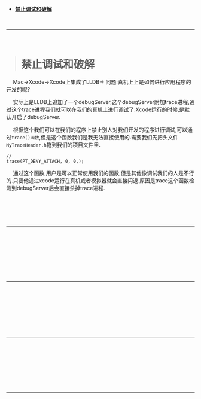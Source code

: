 
><h2 id=''></h2>
- [**禁止调试和破解**](#禁止调试和破解)



<br/>

***
<br/>


><h1 id='禁止调试和破解'>禁止调试和破解</h1>


&emsp; Mac->Xcode->Xcode上集成了LLDB-> 问题:真机上上是如何进行应用程序的开发的呢?

&emsp; 实际上是LLDB上追加了一个debugServer,这个debugServer附加trace进程,通过这个trace进程我们就可以在我们的真机上进行调试了.Xcode运行的时候,是默认开启了debugServer.

&emsp; 根据这个我们可以在我们的程序上禁止别人对我们开发的程序进行调试,可以通过`trace()函数`,但是这个函数我们是我无法直接使用的.需要我们先把头文件`MyTraceHeader.h`拖到我们的项目文件里.

```
//
trace(PT_DENY_ATTACH, 0, 0,);
```

&emsp; 通过这个函数,用户是可以正常使用我们的函数,但是其他像调试我们的人是不行的.只要他通过xcode运行在真机或者模拟器就会直接闪退.原因是trace这个函数检测到debugServer后会直接杀掉trace进程.


<br/>

><h2 id=''></h2>




<br/>

***
<br/>


><h1 id=''></h1>


<br/>

><h2 id=''></h2>





<br/>

***
<br/>


><h1 id=''></h1>


<br/>

><h2 id=''></h2>





<br/>

***
<br/>


><h1 id=''></h1>


<br/>

><h2 id=''></h2>



<br/>

***
<br/>


><h1 id=''></h1>


<br/>

><h2 id=''></h2>
